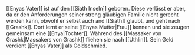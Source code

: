 [[Enyas Vater]] ist auf den [[Siath Inseln]] geboren. Diese verlässt er aber, da er den Anforderungen seiner streng gläubigen Familie nicht gerecht werden kann, obwohl er selbst auch and [[Siath]] glaubt, und geht nach [[Grashk]]. Dort lernt er seine [[Enyas Mutter|Frau]] kennen und sie zeugen gemeinsam eine [[Enya|Tochter]]. Während des [[Massaker von Grashk|Massakers von Grashk]] fliehen sie nach [[Uthlin]].
Sein Geld verdient [[Enyas Vater]] als Goldschmied.
